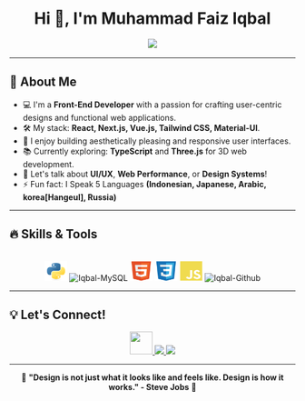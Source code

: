 <h1 align="center">Hi 👋, I'm Muhammad Faiz Iqbal </h1>

<p align="center">
  <a href="https://github.com/faiziqbal1201">
    <img src="https://readme-typing-svg.herokuapp.com?color=%2336BCF7&center=true&vCenter=true&lines=Welcome+to+my+GitHub+Profile!;Front-End+Developer;Lover+of+Clean+and+Modern+Designs;Always+Learning+New+Things" />
  </a>
</p>

---

## 🌟 About Me
- 💻 I'm a **Front-End Developer** with a passion for crafting user-centric designs and functional web applications.
- 🛠️ My stack: **React, Next.js, Vue.js, Tailwind CSS, Material-UI**.
- 🎨 I enjoy building aesthetically pleasing and responsive user interfaces.
- 📚 Currently exploring: **TypeScript** and **Three.js** for 3D web development.
- 💬 Let's talk about **UI/UX**, **Web Performance**, or **Design Systems**!
- ⚡ Fun fact: I Speak 5 Languages **(Indonesian, Japanese, Arabic, korea[Hangeul], Russia)**
---

## 🔥 Skills & Tools
<div style="text-align: center;">
    <br>
    <img alt="Iqbal-Python" height="35" width="40" src="https://raw.githubusercontent.com/devicons/devicon/master/icons/python/python-original.svg">
    <img alt="Iqbal-MySQL" height="35" width="40" src="https://cdn.jsdelivr.net/gh/devicons/devicon/icons/mysql/mysql-original-wordmark.svg">
    <img alt="Iqbal-HTML" height="35" width="40" src="https://raw.githubusercontent.com/devicons/devicon/master/icons/html5/html5-original.svg">
    <img alt="Iqbal-CSS" height="35" width="40" src="https://raw.githubusercontent.com/devicons/devicon/master/icons/css3/css3-original.svg">
    <img alt="Iqbal-Js" height="35" width="40" src="https://raw.githubusercontent.com/devicons/devicon/master/icons/javascript/javascript-plain.svg">
    <img alt="Iqbal-Github" height="35" width="40" src="https://cdn.jsdelivr.net/gh/devicons/devicon/icons/github/github-original-wordmark.svg">
</div>

---
## 💡 Let's Connect!
<p align="center">
   <a href="https://www.linkedin.com/in/muhammad-iqbal-18781a304" target="_blank">
      <img src="https://cdn-icons-png.flaticon.com/512/174/174857.png" width="40" height="40">
   </a>
   <a href="mailto:mfaiziqbal01@gmail.com">
      <img src="https://img.shields.io/badge/Gmail-D14836?style=for-the-badge&logo=gmail&logoColor=white">
   </a>
   <a href="https://www.instagram.com/faiz.ball/" target="_blank">
      <img src="https://img.shields.io/badge/Instagram-E4405F?style=for-the-badge&logo=instagram&logoColor=white">
   </a>
</p>

----

<p align="center">
  🚀 <b>"Design is not just what it looks like and feels like. Design is how it works." - Steve Jobs</b> 🚀
</p>